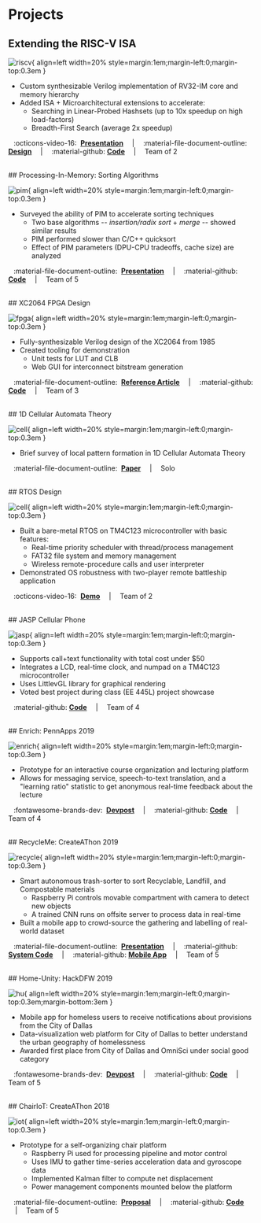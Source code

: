 # Projects

## Extending the RISC-V ISA

![riscv](assets/projects/RISCV_Logo.png){ align=left width=20% style=margin:1em;margin-left:0;margin-top:0.3em }

* Custom synthesizable Verilog implementation of RV32-IM core and memory hierarchy
* Added ISA + Microarchitectural extensions to accelerate:
    * Searching in Linear-Probed Hashsets (up to 10x speedup on high load-factors)
    * Breadth-First Search (average 2x speedup) 

&ensp; :octicons-video-16: &nbsp;[**Presentation**](https://vimeopro.com/utece/capstone2021spring/video/543700201)
&emsp;|&emsp; :material-file-document-outline: [**Design**](https://docs.google.com/document/d/1Ygt9UbJ5kYmJLXBvFtrCkNEAzlkYbvzGRgO9i6_9oP4/edit?usp=sharing)
&emsp;|&emsp; :material-github: [**Code**](https://github.com/Patt-Senior-Design/core-design)
&emsp;|&emsp; Team of 2



<br/>
## Processing-In-Memory: Sorting Algorithms

![pim](assets/projects/PIM.jpg){ align=left width=20% style=margin:1em;margin-left:0;margin-top:0.3em }

* Surveyed the ability of PIM to accelerate sorting techniques
    * Two base algorithms -- *insertion/radix sort* + *merge* -- showed similar results
    * PIM performed slower than C/C++ quicksort
    * Effect of PIM parameters (DPU-CPU tradeoffs, cache size) are analyzed

&ensp; :material-file-document-outline: &nbsp;[**Presentation**](https://docs.google.com/presentation/d/1zqjP24BIFGV1ArI6x-K1hgJrn6dM-mcpVgXRz3by6Ms/edit#slide=id.p)
&emsp;|&emsp; :material-github: [**Code**](https://github.com/yashparakh111/upmem-dpu)
&emsp;|&emsp; Team of 5



<br/>
## XC2064 FPGA Design

![fpga](assets/projects/FPGA.jpg){ align=left width=20% style=margin:1em;margin-left:0;margin-top:0.3em }

* Fully-synthesizable Verilog design of the XC2064 from 1985
* Created tooling for demonstration
    * Unit tests for LUT and CLB
    * Web GUI for interconnect bitstream generation

&ensp; :material-file-document-outline: &nbsp;[**Reference Article**](https://www.righto.com/2020/09/reverse-engineering-first-fpga-chip.html)
&emsp;|&emsp; :material-github: [**Code**](https://github.com/VLSI-Project/project)
&emsp;|&emsp; Team of 3



<br/>
## 1D Cellular Automata Theory

![cell](assets/projects/multi_choice.png){ align=left width=20% style=margin:1em;margin-left:0;margin-top:0.3em }

* Brief survey of local pattern formation in 1D Cellular Automata Theory  

&ensp; :material-file-document-outline: &nbsp;[**Paper**](https://drive.google.com/file/d/1pp3Ui8jZkbUepoJQDvJm0HQ-iSu-Dniv/view)
&emsp;|&emsp; Solo



<br/>
## RTOS Design

![cell](assets/projects/RTOS2.png){ align=left width=20% style=margin:1em;margin-left:0;margin-top:0.3em }

* Built a bare-metal RTOS on TM4C123 microcontroller with basic features:
    * Real-time priority scheduler with thread/process management 
    * FAT32 file system and memory management
    * Wireless remote-procedure calls and user interpreter 
* Demonstrated OS robustness with two-player remote battleship application

&ensp; :octicons-video-16: &nbsp;[**Demo**](https://www.youtube.com/watch?v=N1q2bLxdYYM)
&emsp;|&emsp; Team of 2


<br/>
## JASP Cellular Phone

![jasp](assets/projects/JASP2.jpg){ align=left width=20% style=margin:1em;margin-left:0;margin-top:0.3em }

* Supports call+text functionality with total cost under $50
* Integrates a LCD, real-time clock, and numpad on a TM4C123 microcontroller
* Uses LittlevGL library for graphical rendering
* Voted best project during class (EE 445L) project showcase

&ensp; :material-github: [**Code**](https://github.com/JASP-EE445L-Fall19/Phone_4C123)
&emsp;|&emsp; Team of 4



<br/>
## Enrich: PennApps 2019

![enrich](assets/projects/Enrich.png){ align=left width=20% style=margin:1em;margin-left:0;margin-top:0.3em }

* Prototype for an interactive course organization and lecturing platform
* Allows for messaging service, speech-to-text translation, and a "learning ratio" statistic 
 to get anonymous real-time feedback about the lecture 

&ensp; :fontawesome-brands-dev: &nbsp;[**Devpost**](https://devpost.com/software/enrich-an-education-platform-to-increase-collaboration)
&emsp;|&emsp; :material-github: [**Code**](https://github.com/arjunramesh99/Enrich)
&emsp;|&emsp; Team of 4



<br/>
## RecycleMe: CreateAThon 2019

![recycle](assets/projects/TeamTrash.png){ align=left width=20% style=margin:1em;margin-left:0;margin-top:0.3em }

* Smart autonomous trash-sorter to sort Recyclable, Landfill, and Compostable materials 
    * Raspberry Pi controls movable compartment with camera to detect new objects
    * A trained CNN runs on offsite server to process data in real-time
* Built a mobile app to crowd-source the gathering and labelling of real-world dataset

&ensp; :material-file-document-outline: &nbsp;[**Presentation**](https://docs.google.com/presentation/d/1hpvU2TW-b8DZ-9Plj63A9ec2fWhC68u3J7fawatYcz0/edit#slide=id.g6349289ee8_0_57)
&emsp;|&emsp; :material-github: [**System Code**](https://github.com/yashparakh111/createathon2019)
&emsp;|&emsp; :material-github: [**Mobile App**](https://github.com/yashparakh111/RecycleMe)
&emsp;|&emsp; Team of 5



<br/>
## Home-Unity: HackDFW 2019

![hu](assets/projects/HomeUnity.png){ align=left width=20% style=margin:1em;margin-left:0;margin-top:0.3em;margin-bottom:3em }

* Mobile app for homeless users to receive notifications about provisions from the City of 
 Dallas
* Data-visualization web platform for City of Dallas to better understand the 
 urban geography of homelessness
* Awarded first place from City of Dallas and OmniSci under social good category

&ensp; :fontawesome-brands-dev: &nbsp;[**Devpost**](https://devpost.com/software/home-unity-fctb5s)
&emsp;|&emsp; :material-github: [**Code**](https://github.com/yashparakh111/Home-Unity)
&emsp;|&emsp; Team of 5



<br/>
## ChairIoT: CreateAThon 2018

![iot](assets/projects/Chair1_crop.jpg){ align=left width=20% style=margin:1em;margin-left:0;margin-top:0.3em }

* Prototype for a self-organizing chair platform
    * Raspberry Pi used for processing pipeline and motor control
    * Uses IMU to gather time-series acceleration data and gyroscope data
    * Implemented Kalman filter to compute net displacement
    * Power management components mounted below the platform

&ensp; :material-file-document-outline: &nbsp;[**Proposal**](https://drive.google.com/file/d/1ro5dI3SfT6lGEWr6IyF8sTGZJdI4XTpq/view?usp=sharing)
&emsp;|&emsp; :material-github: [**Code**](https://github.com/yashparakh111/Self-Organizing-Chair)
&emsp;|&emsp; Team of 5


<br/>
<br/>

